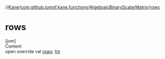 //[Kane](../../index.md)/[com.github.jomof.kane.functions](../index.md)/[AlgebraicBinaryScalarMatrix](index.md)/[rows](rows.md)



# rows  
[jvm]  
Content  
open override val [rows](rows.md): [Int](https://kotlinlang.org/api/latest/jvm/stdlib/kotlin/-int/index.html)  




